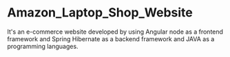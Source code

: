 # Amazon_Laptop_Shop_Website
It's an e-commerce website developed by using Angular node as a frontend framework and Spring Hibernate as a backend framework and JAVA as a programming languages.
